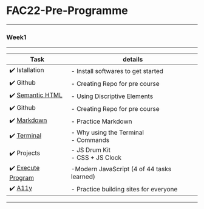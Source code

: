 # FAC22-Pre-Programme

---
### Week1
---

Task|details
--------|----------
:heavy_check_mark:  Istallation| - Install softwares to get started
:heavy_check_mark:  Github| - Creating Repo for pre course
:heavy_check_mark: [Semantic HTML](https://learn.foundersandcoders.com/workshops/semantic-html/) | - Using Discriptive Elements|
:heavy_check_mark:  Github| - Creating Repo for pre course
:heavy_check_mark: [Markdown](https://guides.github.com/features/mastering-markdown/) | - Practice Markdown
:heavy_check_mark: [Terminal](https://www.digitalocean.com/community/tutorials/a-linux-command-line-primer)| - Why using the Terminal <br/> - Commands
:heavy_check_mark:  Projects|- JS Drum Kit<br /> - CSS + JS Clock
:heavy_check_mark: [Execute Program](https://www.executeprogram.com/)|-Modern JavaScript (4 of 44 tasks learned)
:heavy_check_mark: [A11y](https://learn.foundersandcoders.com/workshops/learn-a11y/)|- Practice building sites for everyone

---


